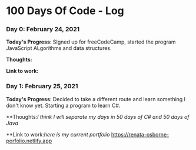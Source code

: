 # 100 Days Of Code - Log

### Day 0: February 24, 2021 


**Today's Progress**: SIgned up for freeCodeCamp, started the program JavaScript ALgorithms and data structures.

**Thoughts:** 

**Link to work:** 


### Day 1: February 25, 2021 


**Today's Progress**: Decided to take a different route and learn something I don't know yet. Starting a program to learn C#. 

**Thoughts:*I think I will separate my days in 50 days of C# and 50 days of Java* 

**Link to work:*here is my current portfolio* https://renata-osborne-porfolio.netlify.app 

